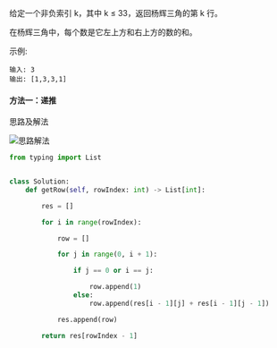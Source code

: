 
给定一个非负索引 k，其中 k ≤ 33，返回杨辉三角的第 k 行。



在杨辉三角中，每个数是它左上方和右上方的数的和。

示例:

``` 
输入: 3
输出: [1,3,3,1]
```

#### 方法一：递推
思路及解法

![思路解法](https://static01.imgkr.com/temp/0bde7c404bf34fada268431d9a35b3c9.png)

```python
from typing import List


class Solution:
    def getRow(self, rowIndex: int) -> List[int]:

        res = []

        for i in range(rowIndex):

            row = []

            for j in range(0, i + 1):

                if j == 0 or i == j:

                    row.append(1)
                else:
                    row.append(res[i - 1][j] + res[i - 1][j - 1])

            res.append(row)

        return res[rowIndex - 1]

```

